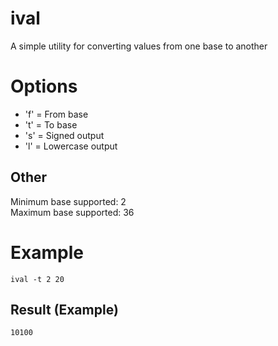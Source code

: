 # ival
A simple utility for converting values from one base to another

# Options
- 'f' = From base
- 't' = To base
- 's' = Signed output
- 'l' = Lowercase output

## Other
Minimum base supported: 2<br>
Maximum base supported: 36

# Example
```shell
ival -t 2 20
```
## Result (Example)
```shell
10100
```
